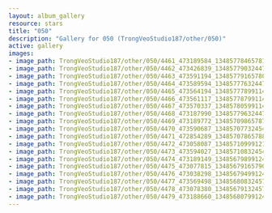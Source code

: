 ```yaml
---
layout: album_gallery
resource: stars
title: "050"
description: "Gallery for 050 (TrongVeoStudio187/other/050)"
active: gallery
images:
- image_path: TrongVeoStudio187/other/050/4461_473189584_1348577846578102_6409784422161362613_n.jpg
- image_path: TrongVeoStudio187/other/050/4462_473426839_1348577903244763_640332247709949059_n.jpg
- image_path: TrongVeoStudio187/other/050/4463_473591194_1348577916578095_2180260855848635877_n.jpg
- image_path: TrongVeoStudio187/other/050/4464_473589594_1348577763244777_971209223377857339_n.jpg
- image_path: TrongVeoStudio187/other/050/4465_473564194_1348577789911441_4660579400603295069_n.jpg
- image_path: TrongVeoStudio187/other/050/4466_473561117_1348577879911432_7250613904409521454_n.jpg
- image_path: TrongVeoStudio187/other/050/4467_473570337_1348578059911414_8521665766435504348_n.jpg
- image_path: TrongVeoStudio187/other/050/4468_473187990_1348577963244757_5478135165592605018_n.jpg
- image_path: TrongVeoStudio187/other/050/4469_473189772_1348570986578788_8920966390265395647_n.jpg
- image_path: TrongVeoStudio187/other/050/4470_473590687_1348570773245476_3064008308765842430_n.jpg
- image_path: TrongVeoStudio187/other/050/4471_472854289_1348570786578808_8871511751268981955_n.jpg
- image_path: TrongVeoStudio187/other/050/4472_473058087_1348571099912110_4303157172397019160_n.jpg
- image_path: TrongVeoStudio187/other/050/4473_473594027_1348571083245445_683059024628355894_n.jpg
- image_path: TrongVeoStudio187/other/050/4474_473189149_1348567989912421_7782887374328729358_n.jpg
- image_path: TrongVeoStudio187/other/050/4475_473077815_1348567916579095_1689049690100075815_n.jpg
- image_path: TrongVeoStudio187/other/050/4476_473038298_1348567949912425_1461588070396412986_n.jpg
- image_path: TrongVeoStudio187/other/050/4477_473569498_1348568083245745_4485005560227349505_n.jpg
- image_path: TrongVeoStudio187/other/050/4478_473078380_1348567913245762_545396946055325864_n.jpg
- image_path: TrongVeoStudio187/other/050/4479_473188660_1348568079912412_7254808999175771722_n.jpg
---
```

